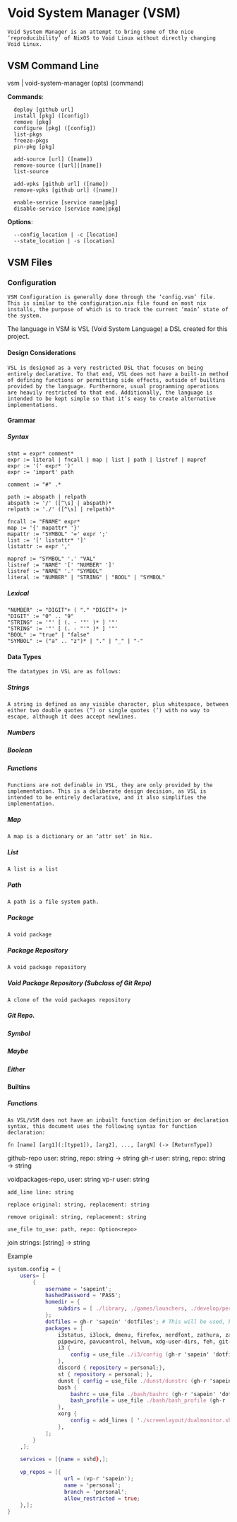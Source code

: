 # Void System Manager (VSM)
    Void System Manager is an attempt to bring some of the nice ‘reproducibility’ of NixOS to Void Linux without directly changing Void Linux.


## VSM Command Line  
vsm | void-system-manager (opts) (command)

**Commands**:
```
  deploy [github url]
  install [pkg] ([config])
  remove [pkg]
  configure [pkg] ([config])
  list-pkgs
  freeze-pkgs
  pin-pkg [pkg]

  add-source [url] ([name])
  remove-source ([url]|[name])
  list-source
    
  add-vpks [github url] ([name])
  remove-vpks [github url] ([name])

  enable-service [service name|pkg]
  disable-service [service name|pkg]
```

**Options**:
```
  --config_location | -c [location]
  --state_location | -s [location]
```

## VSM Files  
### Configuration  
    VSM Configuration is generally done through the ‘config.vsm’ file. This is similar to the configuration.nix file found on most nix installs, the purpose of which is to track the current ‘main’ state of the system. 

The language in VSM is VSL (Void System Language) a DSL created for this project.

#### Design Considerations
    VSL is designed as a very restricted DSL that focuses on being entirely declarative. To that end, VSL does not have a built-in method of defining functions or permitting side effects, outside of builtins provided by the language. Furthermore, usual programming operations are heavily restricted to that end. Additionally, the language is intended to be kept simple so that it’s easy to create alternative implementations. 

#### Grammar
##### Syntax

```ebnf
stmt = expr* comment*
expr := literal | fncall | map | list | path | listref | mapref
expr := '(' expr* ')'
expr := 'import' path

comment := "#" .*

path := abspath | relpath
abspath := '/' ([^\s] | abspath)*
relpath := './' ([^\s] | relpath)*

fncall := "FNAME" expr*
map := '{' mapattr* '}'
mapattr := "SYMBOL" '=' expr ';'
list := '[' listattr* ']'
listattr := expr ','

mapref := "SYMBOL" '.' "VAL"
listref := "NAME" '[' "NUMBER" ']'
listref := "NAME" '.' "SYMBOL"
literal := "NUMBER" | "STRING" | "BOOL" | "SYMBOL"
```

##### Lexical
```
"NUMBER" := "DIGIT"+ ( "." "DIGIT"+ )*
"DIGIT" := "0" .. "9"
"STRING" := '"' [ (. - '"' )* ] '"'
"STRING" := '"' [ (. - "'" )* ] '"'
"BOOL" := "true" | "false"
"SYMBOL" := ("a" .. "z")* | "." | "_" | "-" 
```


#### Data Types
    The datatypes in VSL are as follows:
##### Strings
    A string is defined as any visible character, plus whitespace, between either two double quotes (“) or single quotes (‘) with no way to escape, although it does accept newlines. 
##### Numbers
##### Boolean
##### Functions
    Functions are not definable in VSL, they are only provided by the implementation. This is a deliberate design decision, as VSL is intended to be entirely declarative, and it also simplifies the implementation. 
##### Map
    A map is a dictionary or an ‘attr set’ in Nix.
##### List
    A list is a list
##### Path
    A path is a file system path.
##### Package
    A void package
##### Package Repository
    A void package repository
##### Void Package Repository (Subclass of Git Repo)
    A clone of the void packages repository
##### Git Repo.
##### Symbol
##### Maybe
##### Either

#### Builtins

##### Functions
    As VSL/VSM does not have an inbuilt function definition or declaration syntax, this document uses the following syntax for function declaration:

`fn [name] [arg1](:[type1]), [arg2], ..., [argN] (-> [ReturnType])`

github-repo user: string, repo: string -> string
gh-r user: string, repo: string -> string


voidpackages-repo, user: string
vp-r user: string

`add_line line: string`


`replace original: string, replacement: string`


`remove original: string, replacement: string`


`use_file to_use: path, repo: Option<repo>`


join strings: [string] -> string



Example
```nix
system.config = {
    users= [
        {
            username = 'sapeint';
            hashedPassword = 'PASS';
            homedir = {
                subdirs = [ ./library, ./games/launchers, ./develop/personal, ./writing, ./videos, ./ttrpg, ];
            };
            dotfiles = gh-r 'sapein' 'dotfiles'; # This will be used, but partially overridden
            packages = [ 
                i3status, i3lock, dmenu, firefox, nerdfont, zathura, zathura-pdf-mupdf, ctags, socat, krita, telegram-desktop, pulseaudio,
                pipewire, pavucontrol, helvum, xdg-user-dirs, feh, git-lfs, wireplumber, steam, stalonetray, 
                i3 {
                    config = use_file ./i3/config (gh-r 'sapein' 'dotfiles');
                },
                discord { repository = personal;},
                st { repository = personal; },
                dunst { config = use_file ./dunst/dunstrc (gh-r 'sapein' 'dotfiles'); },
                bash {
                    bashrc = use_file ./bash/bashrc (gh-r 'sapein' 'dotfiles');
                    bash_profile = use_file ./bash/bash_profile (gh-r 'sapein' 'dotfiles'); 
                },
                xorg {
                    config = add_lines [ './screenlayout/dualmonitor.sh', 'dbus-run-session i3',];
                },
            ];
        }
    ,];

    services = [{name = sshd},];

    vp_repos = [{
                  url = (vp-r 'sapein');
                  name = 'personal';
                  branch = 'personal';
                  allow_restricted = true; 
    },];
}
```
